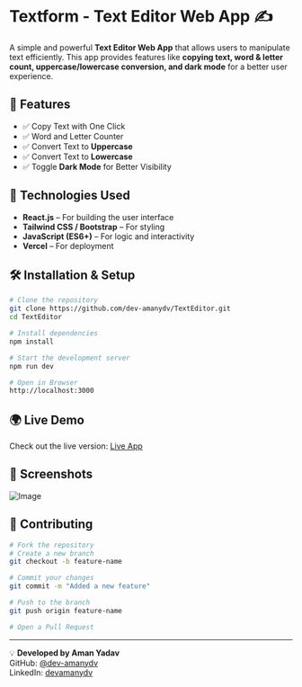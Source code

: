 # Textform - Text Editor Web App ✍️

A simple and powerful **Text Editor Web App** that allows users to manipulate text efficiently. This app provides features like **copying text, word & letter count, uppercase/lowercase conversion, and dark mode** for a better user experience.

## 🚀 Features

- ✅ Copy Text with One Click  
- ✅ Word and Letter Counter  
- ✅ Convert Text to **Uppercase**  
- ✅ Convert Text to **Lowercase**  
- ✅ Toggle **Dark Mode** for Better Visibility  

## 🔧 Technologies Used

- **React.js** – For building the user interface
- **Tailwind CSS / Bootstrap** – For styling
- **JavaScript (ES6+)** – For logic and interactivity
- **Vercel** – For deployment

## 🛠 Installation & Setup

```bash
# Clone the repository
git clone https://github.com/dev-amanydv/TextEditor.git
cd TextEditor

# Install dependencies
npm install

# Start the development server
npm run dev

# Open in Browser
http://localhost:3000
```

## 🌍 Live Demo
Check out the live version: [Live App](https://textform-analyze-your-text.vercel.app/)

## 📸 Screenshots
![Image](https://github.com/user-attachments/assets/b6514336-f1b3-4d0f-b594-09bd83c20414)
## 🤝 Contributing

```bash
# Fork the repository
# Create a new branch
git checkout -b feature-name

# Commit your changes
git commit -m "Added a new feature"

# Push to the branch
git push origin feature-name

# Open a Pull Request
```

---
💡 **Developed by Aman Yadav**  
GitHub: [@dev-amanydv](https://github.com/dev-amanydv)  
LinkedIn: [devamanydv](https://www.linkedin.com/in/devamanydv/)

